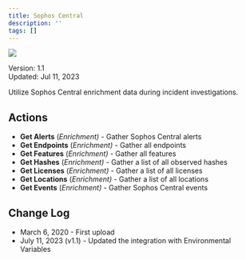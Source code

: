 ```yaml
---
title: Sophos Central
description: ''
tags: []
---
```


![](/img/platform-services/automation-service/app-central/logos/sophos-central.png)

Version: 1.1  
Updated: Jul 11, 2023

Utilize Sophos Central enrichment data during incident investigations.

## Actions

* **Get Alerts** (*Enrichment)* - Gather Sophos Central alerts
* **Get Endpoints** (*Enrichment)* - Gather all endpoints
* **Get Features** (*Enrichment)* - Gather all features
* **Get Hashes** (*Enrichment)* - Gather a list of all observed hashes
* **Get Licenses** (*Enrichment)* - Gather a list of all licenses
* **Get Locations** (*Enrichment)* - Gather a list of all locations
* **Get Events** (*Enrichment)* - Gather Sophos Central events

## Change Log

* March 6, 2020 - First upload
* July 11, 2023 (v1.1) - Updated the integration with Environmental Variables
